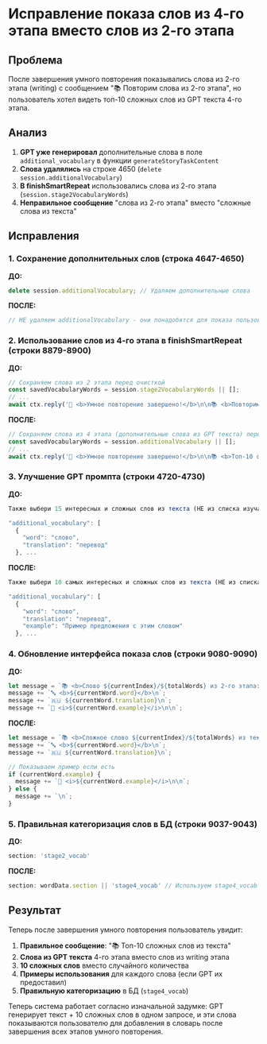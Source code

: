 # Исправление показа слов из 4-го этапа вместо слов из 2-го этапа

## Проблема
После завершения умного повторения показывались слова из 2-го этапа (writing) с сообщением "📚 Повторим слова из 2-го этапа", но пользователь хотел видеть топ-10 сложных слов из GPT текста 4-го этапа.

## Анализ
1. **GPT уже генерировал** дополнительные слова в поле `additional_vocabulary` в функции `generateStoryTaskContent`
2. **Слова удалялись** на строке 4650 (`delete session.additionalVocabulary`)
3. **В finishSmartRepeat** использовались слова из 2-го этапа (`session.stage2VocabularyWords`)
4. **Неправильное сообщение** "слова из 2-го этапа" вместо "сложные слова из текста"

## Исправления

### 1. Сохранение дополнительных слов (строка 4647-4650)
**ДО:**
```javascript
delete session.additionalVocabulary; // Удаляем дополнительные слова
```

**ПОСЛЕ:**
```javascript
// НЕ удаляем additionalVocabulary - они понадобятся для показа пользователю
```

### 2. Использование слов из 4-го этапа в finishSmartRepeat (строки 8879-8900)
**ДО:**
```javascript
// Сохраняем слова из 2 этапа перед очисткой
const savedVocabularyWords = session.stage2VocabularyWords || [];
// ...
await ctx.reply('🎉 <b>Умное повторение завершено!</b>\n\n📚 <b>Повторим слова из 2-го этапа:</b>\n\nВы можете добавить их в свой словарь...', {
```

**ПОСЛЕ:**
```javascript
// Сохраняем слова из 4 этапа (дополнительные слова из GPT текста) перед очисткой
const savedVocabularyWords = session.additionalVocabulary || [];
// ...
await ctx.reply('🎉 <b>Умное повторение завершено!</b>\n\n📚 <b>Топ-10 сложных слов из текста:</b>\n\nВы можете добавить их в свой словарь...', {
```

### 3. Улучшение GPT промпта (строки 4720-4730)
**ДО:**
```javascript
Также выбери 15 интересных и сложных слов из текста (НЕ из списка изучаемых слов: [${storyWords.join(', ')}]), которые могут быть полезны для изучения, и дай их перевод на русский.

"additional_vocabulary": [
  {
    "word": "слово",
    "translation": "перевод"
  }, ...
```

**ПОСЛЕ:**
```javascript
Также выбери 10 самых интересных и сложных слов из текста (НЕ из списка изучаемых слов: [${storyWords.join(', ')}]), которые могут быть полезны для изучения, и дай их перевод на русский и пример использования.

"additional_vocabulary": [
  {
    "word": "слово",
    "translation": "перевод",
    "example": "Пример предложения с этим словом"
  }, ...
```

### 4. Обновление интерфейса показа слов (строки 9080-9090)
**ДО:**
```javascript
let message = `📚 <b>Слово ${currentIndex}/${totalWords} из 2-го этапа:</b>\n\n`;
message += `🔤 <b>${currentWord.word}</b>\n`;
message += `🇷🇺 ${currentWord.translation}\n`;
message += `📝 <i>${currentWord.example}</i>\n\n`;
```

**ПОСЛЕ:**
```javascript
let message = `📚 <b>Сложное слово ${currentIndex}/${totalWords} из текста:</b>\n\n`;
message += `🔤 <b>${currentWord.word}</b>\n`;
message += `🇷🇺 ${currentWord.translation}\n`;

// Показываем пример если есть
if (currentWord.example) {
  message += `📝 <i>${currentWord.example}</i>\n\n`;
} else {
  message += `\n`;
}
```

### 5. Правильная категоризация слов в БД (строки 9037-9043)
**ДО:**
```javascript
section: 'stage2_vocab'
```

**ПОСЛЕ:**
```javascript
section: wordData.section || 'stage4_vocab' // Используем stage4_vocab для слов из текстового задания
```

## Результат
Теперь после завершения умного повторения пользователь увидит:

1. **Правильное сообщение**: "📚 Топ-10 сложных слов из текста"
2. **Слова из GPT текста** 4-го этапа вместо слов из writing этапа
3. **10 сложных слов** вместо случайного количества
4. **Примеры использования** для каждого слова (если GPT их предоставил)
5. **Правильную категоризацию** в БД (`stage4_vocab`)

Теперь система работает согласно изначальной задумке: GPT генерирует текст + 10 сложных слов в одном запросе, и эти слова показываются пользователю для добавления в словарь после завершения всех этапов умного повторения.